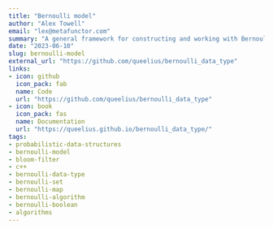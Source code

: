 ```yaml
---
title: "Bernoulli model"
author: "Alex Towell"
email: "lex@metafunctor.com"
summary: "A general framework for constructing and working with Bernoulli models."
date: "2023-06-10"
slug: bernoulli-model
external_url: "https://github.com/queelius/bernoulli_data_type"
links:
- icon: github
  icon_pack: fab
  name: Code
  url: "https://github.com/queelius/bernoulli_data_type"
- icon: book
  icon_pack: fas
  name: Documentation
  url: "https://queelius.github.io/bernoulli_data_type/"  
tags:
- probabilistic-data-structures
- bernoulli-model
- bloom-filter
- c++
- bernoulli-data-type
- bernoulli-set
- bernoulli-map
- bernoulli-algorithm
- bernoulli-boolean
- algorithms
---
```



